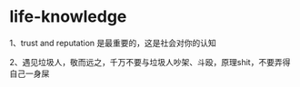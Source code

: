 # life-knowledge

1、trust and reputation 是最重要的，这是社会对你的认知

2、遇见垃圾人，敬而远之，千万不要与垃圾人吵架、斗殴，原理shit，不要弄得自己一身屎













